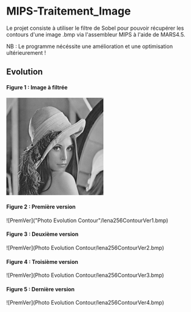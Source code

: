 # MIPS-Traitement_Image

Le projet consiste à utiliser le filtre de Sobel pour pouvoir récupérer les 
contours d'une image .bmp via l'assembleur MIPS à l'aide de MARS4.5.

NB : Le programme nécéssite une amélioration et une optimisation ultérieurement ! 

## Evolution 
#### Figure 1 : Image à filtrée 
![ImgAFiltr](lena256.bmp)
#### Figure 2 : Première version
![PremVer]("Photo Evolution Contour"/lena256ContourVer1.bmp)
#### Figure 3 : Deuxième version
![PremVer](Photo Evolution Contour/lena256ContourVer2.bmp)
#### Figure 4 : Troisième version
![PremVer](Photo Evolution Contour/lena256ContourVer3.bmp)
#### Figure 5 : Dernière version
![PremVer](Photo Evolution Contour/lena256ContourVer4.bmp)
